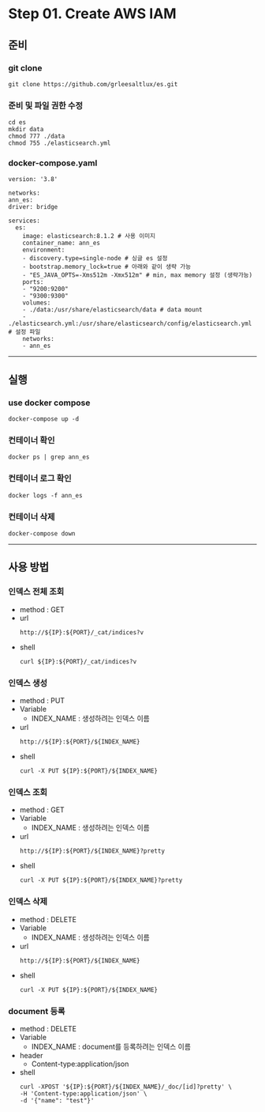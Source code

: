 Step 01. Create AWS IAM
=============

## 준비
### git clone
```shell
git clone https://github.com/grleesaltlux/es.git
```
### 준비 및 파일 권한 수정
```shell
cd es
mkdir data
chmod 777 ./data
chmod 755 ./elasticsearch.yml
```
### docker-compose.yaml
```
version: '3.8'

networks:
ann_es:
driver: bridge

services:
  es:
    image: elasticsearch:8.1.2 # 사용 이미지
    container_name: ann_es
    environment:
    - discovery.type=single-node # 싱글 es 설정
    - bootstrap.memory_lock=true # 아래와 같이 생략 가능
    - "ES_JAVA_OPTS=-Xms512m -Xmx512m" # min, max memory 설정 (생략가능)
    ports:
    - "9200:9200"
    - "9300:9300"
    volumes:
    - ./data:/usr/share/elasticsearch/data # data mount
    - ./elasticsearch.yml:/usr/share/elasticsearch/config/elasticsearch.yml # 설정 파일
    networks:
    - ann_es
```
---
## 실행

### use docker compose
```shell
docker-compose up -d
```
### 컨테이너 확인
```shell
docker ps | grep ann_es
```
### 컨테이너 로그 확인
```shell
docker logs -f ann_es
```
### 컨테이너 삭제
```shell
docker-compose down
```
---
## 사용 방법

### 인덱스 전체 조회
- method : GET
- url
  ```http request
  http://${IP}:${PORT}/_cat/indices?v
  ```
- shell
  ```
  curl ${IP}:${PORT}/_cat/indices?v
  ```
### 인덱스 생성
- method : PUT
- Variable
  - INDEX_NAME : 생성하려는 인덱스 이름
- url
  ```
  http://${IP}:${PORT}/${INDEX_NAME}
  ```
- shell
  ```
  curl -X PUT ${IP}:${PORT}/${INDEX_NAME}
  ```

### 인덱스 조회
- method : GET
- Variable
  - INDEX_NAME : 생성하려는 인덱스 이름
- url
  ```
  http://${IP}:${PORT}/${INDEX_NAME}?pretty
  ```
- shell
  ```
  curl -X PUT ${IP}:${PORT}/${INDEX_NAME}?pretty
  ```

### 인덱스 삭제
- method : DELETE
- Variable
  - INDEX_NAME : 생성하려는 인덱스 이름
- url
  ```
  http://${IP}:${PORT}/${INDEX_NAME}
  ```
- shell
  ```
  curl -X PUT ${IP}:${PORT}/${INDEX_NAME}
  ```
  
### document 등록
- method : DELETE
- Variable
  - INDEX_NAME : document를 등록하려는 인덱스 이름
- header
  - Content-type:application/json
- shell
  ```
  curl -XPOST '${IP}:${PORT}/${INDEX_NAME}/_doc/[id]?pretty' \
  -H 'Content-type:application/json' \
  -d '{"name": "test"}'
  ```